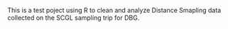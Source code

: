 This is a test poject using R to clean and analyze Distance Smapling data collected on the SCGL sampling trip for DBG.
